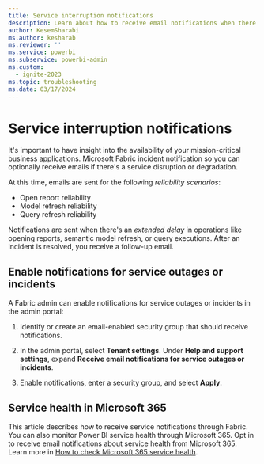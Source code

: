 ```yaml
---
title: Service interruption notifications
description: Learn about how to receive email notifications when there's a Power BI service disruption or outage.
author: KesemSharabi
ms.author: kesharab
ms.reviewer: ''
ms.service: powerbi
ms.subservice: powerbi-admin
ms.custom:
  - ignite-2023
ms.topic: troubleshooting
ms.date: 03/17/2024
---
```


# Service interruption notifications

It's important to have insight into the availability of your mission-critical business applications. Microsoft Fabric incident notification so you can optionally receive emails if there's a service disruption or degradation.

At this time, emails are sent for the following *reliability scenarios*:

- Open report reliability
- Model refresh reliability
- Query refresh reliability

Notifications are sent when there's an *extended delay* in operations like opening reports, semantic model refresh, or query executions. After an incident is resolved, you receive a follow-up email.

## Enable notifications for service outages or incidents

A Fabric admin can enable notifications for service outages or incidents in the admin portal:

1. Identify or create an email-enabled security group that should receive notifications.

1. In the admin portal, select **Tenant settings**. Under **Help and support settings**, expand **Receive email notifications for service outages or incidents**.

1. Enable notifications, enter a security group, and select **Apply**.

## Service health in Microsoft 365

This article describes how to receive service notifications through Fabric. You can also monitor Power BI service health through Microsoft 365. Opt in to receive email notifications about service health from Microsoft 365. Learn more in [How to check Microsoft 365 service health](/microsoft-365/enterprise/view-service-health).
